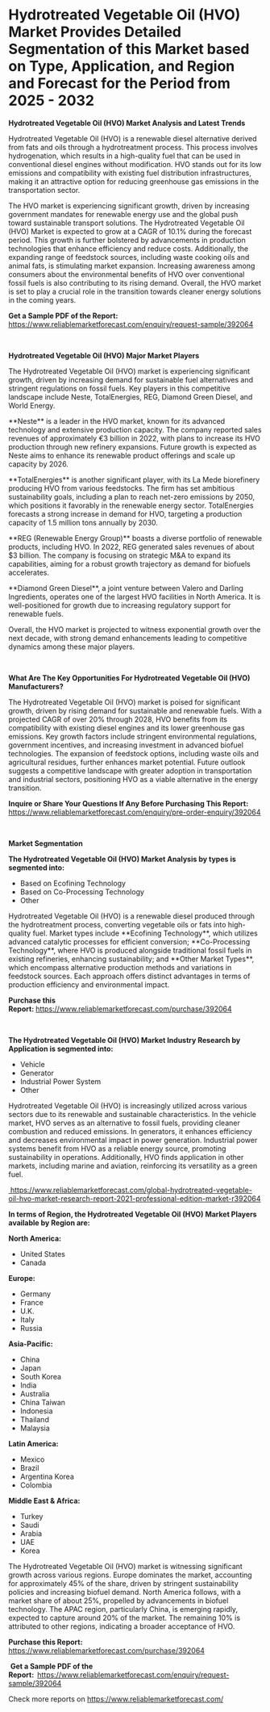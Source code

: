 <p><h1>Hydrotreated Vegetable Oil (HVO) Market Provides Detailed Segmentation of this Market based on Type, Application, and Region and Forecast for the Period from 2025 - 2032</h1></p><p><strong>Hydrotreated Vegetable Oil (HVO) Market Analysis and Latest Trends</strong></p>
<p><p>Hydrotreated Vegetable Oil (HVO) is a renewable diesel alternative derived from fats and oils through a hydrotreatment process. This process involves hydrogenation, which results in a high-quality fuel that can be used in conventional diesel engines without modification. HVO stands out for its low emissions and compatibility with existing fuel distribution infrastructures, making it an attractive option for reducing greenhouse gas emissions in the transportation sector.</p><p>The HVO market is experiencing significant growth, driven by increasing government mandates for renewable energy use and the global push toward sustainable transport solutions. The Hydrotreated Vegetable Oil (HVO) Market is expected to grow at a CAGR of 10.1% during the forecast period. This growth is further bolstered by advancements in production technologies that enhance efficiency and reduce costs. Additionally, the expanding range of feedstock sources, including waste cooking oils and animal fats, is stimulating market expansion. Increasing awareness among consumers about the environmental benefits of HVO over conventional fossil fuels is also contributing to its rising demand. Overall, the HVO market is set to play a crucial role in the transition towards cleaner energy solutions in the coming years.</p></p>
<p><strong>Get a Sample PDF of the Report:&nbsp;</strong> <a href="https://www.reliablemarketforecast.com/enquiry/request-sample/392064?utm_campaign=1885&utm_medium=2&utm_source=Github&utm_content=ia&utm_term=16012025&utm_id=hydrotreated-vegetable-oil-hvo">https://www.reliablemarketforecast.com/enquiry/request-sample/392064</a></p>
<p>&nbsp;</p>
<p><strong>Hydrotreated Vegetable Oil (HVO) Major Market Players</strong></p>
<p><p>The Hydrotreated Vegetable Oil (HVO) market is experiencing significant growth, driven by increasing demand for sustainable fuel alternatives and stringent regulations on fossil fuels. Key players in this competitive landscape include Neste, TotalEnergies, REG, Diamond Green Diesel, and World Energy.</p><p>**Neste** is a leader in the HVO market, known for its advanced technology and extensive production capacity. The company reported sales revenues of approximately €3 billion in 2022, with plans to increase its HVO production through new refinery expansions. Future growth is expected as Neste aims to enhance its renewable product offerings and scale up capacity by 2026.</p><p>**TotalEnergies** is another significant player, with its La Mede biorefinery producing HVO from various feedstocks. The firm has set ambitious sustainability goals, including a plan to reach net-zero emissions by 2050, which positions it favorably in the renewable energy sector. TotalEnergies forecasts a strong increase in demand for HVO, targeting a production capacity of 1.5 million tons annually by 2030.</p><p>**REG (Renewable Energy Group)** boasts a diverse portfolio of renewable products, including HVO. In 2022, REG generated sales revenues of about $3 billion. The company is focusing on strategic M&A to expand its capabilities, aiming for a robust growth trajectory as demand for biofuels accelerates.</p><p>**Diamond Green Diesel**, a joint venture between Valero and Darling Ingredients, operates one of the largest HVO facilities in North America. It is well-positioned for growth due to increasing regulatory support for renewable fuels.</p><p>Overall, the HVO market is projected to witness exponential growth over the next decade, with strong demand enhancements leading to competitive dynamics among these major players.</p></p>
<p>&nbsp;</p>
<p><strong>What Are The Key Opportunities For Hydrotreated Vegetable Oil (HVO) Manufacturers?</strong></p>
<p><p>The Hydrotreated Vegetable Oil (HVO) market is poised for significant growth, driven by rising demand for sustainable and renewable fuels. With a projected CAGR of over 20% through 2028, HVO benefits from its compatibility with existing diesel engines and its lower greenhouse gas emissions. Key growth factors include stringent environmental regulations, government incentives, and increasing investment in advanced biofuel technologies. The expansion of feedstock options, including waste oils and agricultural residues, further enhances market potential. Future outlook suggests a competitive landscape with greater adoption in transportation and industrial sectors, positioning HVO as a viable alternative in the energy transition.</p></p>
<p><strong>Inquire or Share Your Questions If Any Before Purchasing This Report:</strong> <a href="https://www.reliablemarketforecast.com/enquiry/pre-order-enquiry/392064?utm_campaign=1885&utm_medium=2&utm_source=Github&utm_content=ia&utm_term=16012025&utm_id=hydrotreated-vegetable-oil-hvo">https://www.reliablemarketforecast.com/enquiry/pre-order-enquiry/392064</a></p>
<p>&nbsp;</p>
<p><strong>Market Segmentation</strong></p>
<p><strong>The Hydrotreated Vegetable Oil (HVO) Market Analysis by types is segmented into:</strong></p>
<p><ul><li>Based on Ecofining Technology</li><li>Based on Co-Processing Technology</li><li>Other</li></ul></p>
<p><p>Hydrotreated Vegetable Oil (HVO) is a renewable diesel produced through the hydrotreatment process, converting vegetable oils or fats into high-quality fuel. Market types include **Ecofining Technology**, which utilizes advanced catalytic processes for efficient conversion; **Co-Processing Technology**, where HVO is produced alongside traditional fossil fuels in existing refineries, enhancing sustainability; and **Other Market Types**, which encompass alternative production methods and variations in feedstock sources. Each approach offers distinct advantages in terms of production efficiency and environmental impact.</p></p>
<p><strong>Purchase this Report:&nbsp;</strong><a href="https://www.reliablemarketforecast.com/purchase/392064?utm_campaign=1885&utm_medium=2&utm_source=Github&utm_content=ia&utm_term=16012025&utm_id=hydrotreated-vegetable-oil-hvo">https://www.reliablemarketforecast.com/purchase/392064</a></p>
<p>&nbsp;</p>
<p><strong>The Hydrotreated Vegetable Oil (HVO) Market Industry Research by Application is segmented into:</strong></p>
<p><ul><li>Vehicle</li><li>Generator</li><li>Industrial Power System</li><li>Other</li></ul></p>
<p><p>Hydrotreated Vegetable Oil (HVO) is increasingly utilized across various sectors due to its renewable and sustainable characteristics. In the vehicle market, HVO serves as an alternative to fossil fuels, providing cleaner combustion and reduced emissions. In generators, it enhances efficiency and decreases environmental impact in power generation. Industrial power systems benefit from HVO as a reliable energy source, promoting sustainability in operations. Additionally, HVO finds application in other markets, including marine and aviation, reinforcing its versatility as a green fuel.</p></p>
<p><a href="https://www.reliablemarketforecast.com/global-hydrotreated-vegetable-oil-hvo-market-research-report-2021-professional-edition-market-r392064?utm_campaign=1885&utm_medium=2&utm_source=Github&utm_content=ia&utm_term=16012025&utm_id=hydrotreated-vegetable-oil-hvo">&nbsp;https://www.reliablemarketforecast.com/global-hydrotreated-vegetable-oil-hvo-market-research-report-2021-professional-edition-market-r392064</a></p>
<p><strong>In terms of Region, the Hydrotreated Vegetable Oil (HVO) Market Players available by Region are:</strong></p>
<p>
    <p> <strong> North America: </strong>
        <ul>
            <li>United States</li>
            <li>Canada</li>
        </ul>
        </p> 
    <p> <strong> Europe: </strong>
        <ul>
            <li>Germany</li>
            <li>France</li>
            <li>U.K.</li>
            <li>Italy</li>
            <li>Russia</li>
        </ul>
        </p> 
    <p> <strong> Asia-Pacific: </strong>
        <ul>
            <li>China</li>
            <li>Japan</li>
            <li>South Korea</li>
            <li>India</li>
            <li>Australia</li>
            <li>China Taiwan</li>
            <li>Indonesia</li>
            <li>Thailand</li>
            <li>Malaysia</li>
        </ul>
        </p> 
    <p> <strong> Latin America: </strong>
        <ul>
            <li>Mexico</li>
            <li>Brazil</li>
            <li>Argentina Korea</li>
            <li>Colombia</li>
        </ul>
        </p> 
    <p> <strong> Middle East & Africa: </strong>
        <ul>
            <li>Turkey</li>
            <li>Saudi</li>
            <li>Arabia</li>
            <li>UAE</li>
            <li>Korea</li>
        </ul>
    </p>
    </p>
<p><p>The Hydrotreated Vegetable Oil (HVO) market is witnessing significant growth across various regions. Europe dominates the market, accounting for approximately 45% of the share, driven by stringent sustainability policies and increasing biofuel demand. North America follows, with a market share of about 25%, propelled by advancements in biofuel technology. The APAC region, particularly China, is emerging rapidly, expected to capture around 20% of the market. The remaining 10% is attributed to other regions, indicating a broader acceptance of HVO.</p></p>
<p><strong>Purchase this Report: </strong><a href="https://www.reliablemarketforecast.com/purchase/392064?utm_campaign=1885&utm_medium=2&utm_source=Github&utm_content=ia&utm_term=16012025&utm_id=hydrotreated-vegetable-oil-hvo">https://www.reliablemarketforecast.com/purchase/392064</a></p>
<p>&nbsp;<strong>Get a Sample PDF of the Report:&nbsp;&nbsp;</strong><a href="https://www.reliablemarketforecast.com/enquiry/request-sample/392064?utm_campaign=1885&utm_medium=2&utm_source=Github&utm_content=ia&utm_term=16012025&utm_id=hydrotreated-vegetable-oil-hvo">https://www.reliablemarketforecast.com/enquiry/request-sample/392064</a></p>
<p><strong></strong></p>
<p>Check more reports on <a href="https://www.reliablemarketforecast.com/?utm_campaign=1885&utm_medium=2&utm_source=Github&utm_content=ia&utm_term=16012025&utm_id=hydrotreated-vegetable-oil-hvo">https://www.reliablemarketforecast.com/</a></p>